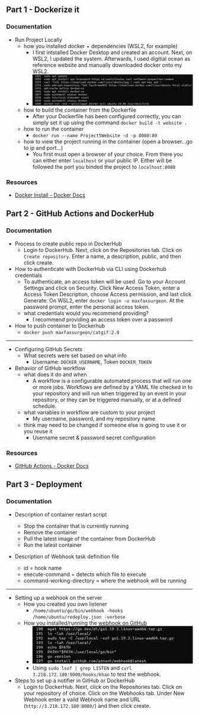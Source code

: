 ## Part 1 - Dockerize it

### Documentation

- Run Project Locally
  - how you installed docker + dependencies (WSL2, for example)
	- I first intstalled Docker Desktop and created an account. Next, on WSL2, I updated the system. Afterwards, I used digitial ocean as reference website and manually downloaded docker onto my WSL2. 
	- ![dockerinstall](images/DockerInstall.png)
  - how to build the container from the Dockerfile
	- After your Dockerfile has been configured correctly, you can simply set it up using the command `docker build -t website .` 
  - how to run the container
  	- `docker run --name Project5Website -d -p 8080:80` 
  - how to view the project running in the container (open a browser...go to ip and port...)
	- You first must open a browser of your choice. From there you can either enter `localhost` or your public IP. Either will be followed the port you binded the project to `localhost:8080`

### Resources

- [Docker Install - Docker Docs](https://www.digitalocean.com/community/tutorials/how-to-install-and-use-docker-on-ubuntu-22-04)

## Part 2 - GitHub Actions and DockerHub

### Documentation

- Process to create public repo in DockerHub
	- Login to DockerHub. Next, click on the Repositories tab. Click on `Create repository`. Enter a name, a description, public, and then click create.
- How to authenticate with DockerHub via CLI using Dockerhub credentials
	- To authenticate, an access token will be used. Go to your Account Settings and click on Security. Click New Access Token, enter a Access Token Description, choose Access permission, and last click Generate. On WSL2, enter `docker login -u maxfaxsurgeon`. At the password prompt, enter the personal access token. 
  - what credentials would you recommend providing?
	- I recommend providing an access token over a password
- How to push container to Dockerhub
	- `docker push maxfaxsurgeon/catgif:2.0`

---

- Configuring GitHub Secrets
  - What secrets were set based on what info
	- Username: `DOCKER_USERNAME`, Token `DOCKER_TOKEN`
- Behavior of GitHub workflow
  - what does it do and when
	- A workflow is a configurable automated process that will run one or more jobs. Workflows are defined by a YAML file checked in to your repository and will run when triggered by an event in your repository, or they can be triggered manually, or at a defined schedule.
  - what variables in workflow are custom to your project
	- My username, password, and my repository name.
  - think may need to be changed if someone else is going to use it or you reuse it
	- Username secret & password secret configuration

### Resources

- [GitHub Actions - Docker Docs](https://docs.docker.com/ci-cd/github-actions/)

## Part 3 - Deployment

### Documentation

- Description of container restart script
	- Stop the container that is currently running
	- Remove the container
	- Pull the latest image of the container from DockerHub
	- Run the latest container
	
- Description of Webhook task definition file
	- id = hook name
	- execute-command = detects which file to execute
	- command-working-directory = where the webhook will be running
	
--- 


- Setting up a webhook on the server
  - How you created you own listener
	- `/home/ubuntu/go/bin/webhook -hooks /home/ubuntu/redeploy.json -verbose`
  - How you installed/running the [webhook on GitHub](https://github.com/adnanh/webhook)
	- ![webhookinstall](images/WebhookInstall.png)
	- Using `sudo lsof | grep LISTEN` and `curl 3.218.172.180:9000/hooks/khan` to test the webhook.
- Steps to set up a notifier in GitHub or DockerHub
	- Login to DockerHub. Next, click on the Repositories tab. Click on your repository of choice. Click on the Webhooks tab. Under New Webhook enter a vaild Webhook name and URL (`http://3.218.172.180:8080/`) and then click create. 
